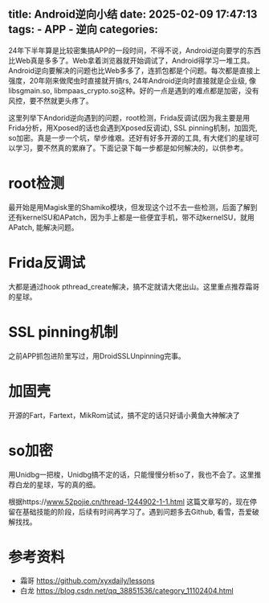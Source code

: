 title: Android逆向小结
date: 2025-02-09 17:47:13
tags:
    - APP
    - 逆向
categories:
---
24年下半年算是比较密集搞APP的一段时间，不得不说，Android逆向要学的东西比Web真是多多了。Web拿着浏览器就开始调试了，Android得学习一堆工具。Android逆向要解决的问题也比Web多多了，连抓包都是个问题。每次都是直接上强度，20年刚来做爬虫时直接就开搞rs, 24年Android逆向时直接就是企业级, 像libsgmain.so, libmpaas_crypto.so这种。好的一点是遇到的难点都是加密，没有风控，要不然就更头疼了。

这里列举下Andorid逆向遇到的问题，root检测，Frida反调试(因为我主要是用Frida分析，用Xposed的话也会遇到Xposed反调试), SSL pinning机制，加固壳, so加密。真是一步一个坑，举步维艰。还好有好多开源的工具, 有大佬们的星球可以学习，要不然真的累麻了。下面记录下每一步都是如何解决的，以供参考。


# root检测

最开始是用Magisk里的Shamiko模块，但发现这个过不去一些检测，后面了解到还有kernelSU和APatch，因为手上都是一些便宜手机，带不动kernelSU，就用APatch, 能解决问题。

# Frida反调试

大都是通过hook pthread_create解决，搞不定就请大佬出山。这里重点推荐霜哥的星球。

# SSL pinning机制
之前APP抓包进阶里写过，用DroidSSLUnpinning完事。

# 加固壳
开源的Fart，Fartext，MikRom试试，搞不定的话只好请小黄鱼大神解决了

# so加密
用Unidbg一把梭，Unidbg搞不定的话，只能慢慢分析so了，我也不会了。这里推荐白龙的星球，写的真的细。

根据https://www.52pojie.cn/thread-1244902-1-1.html 这篇文章写的，现在停留在基础技能的阶段，后续有时间再学习了。遇到问题多去Github, 看雪，吾爱破解找找。

# 参考资料
* 霜哥 https://github.com/xyxdaily/lessons
* 白龙 https://blog.csdn.net/qq_38851536/category_11102404.html
